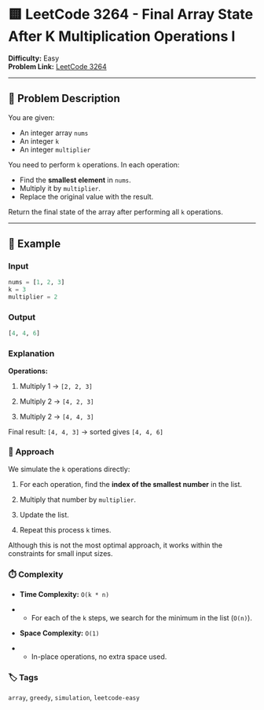 # 🟨 LeetCode 3264 - Final Array State After K Multiplication Operations I

**Difficulty:** Easy  
**Problem Link:** [LeetCode 3264](https://leetcode.com/problems/final-array-state-after-k-multiplication-operations-i/)

---

## 📘 Problem Description

You are given:

- An integer array `nums`
- An integer `k`
- An integer `multiplier`

You need to perform `k` operations. In each operation:

- Find the **smallest element** in `nums`.
- Multiply it by `multiplier`.
- Replace the original value with the result.

Return the final state of the array after performing all `k` operations.

---

## 🧪 Example

### Input
```python
nums = [1, 2, 3]
k = 3
multiplier = 2
```

### Output
```python
[4, 4, 6]
```

### Explanation

**Operations:**

1. Multiply 1 → `[2, 2, 3]`

2. Multiply 2 → `[4, 2, 3]`

3. Multiply 2 → `[4, 4, 3]`

Final result: `[4, 4, 3]` → sorted gives `[4, 4, 6]`

### 🚀 Approach

We simulate the `k` operations directly:

1. For each operation, find the **index of the smallest number** in the list.

2. Multiply that number by `multiplier`.

3. Update the list.

4. Repeat this process `k` times.

Although this is not the most optimal approach, it works within the constraints for small input sizes.

### ⏱️ Complexity

- **Time Complexity:** `O(k * n)`

- - For each of the `k` steps, we search for the minimum in the list (`O(n)`).

- **Space Complexity:** `O(1)`

- - In-place operations, no extra space used.

### 🏷️ Tags
`array`, `greedy`, `simulation`, `leetcode-easy`
